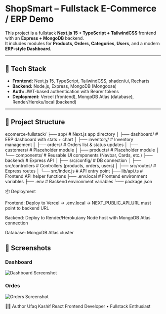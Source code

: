 
# ShopSmart – Fullstack E-Commerce / ERP Demo

This project is a fullstack **Next.js 15 + TypeScript + TailwindCSS** frontend with an **Express + MongoDB** backend.  
It includes modules for **Products, Orders, Categories, Users**, and a modern **ERP-style Dashboard**.

---

## 🚀 Tech Stack
- **Frontend:** Next.js 15, TypeScript, TailwindCSS, shadcn/ui, Recharts
- **Backend:** Node.js, Express, MongoDB (Mongoose)
- **Auth:** JWT-based authentication with Bearer tokens
- **Deployment:** Vercel (frontend), MongoDB Atlas (database), Render/Heroku/local (backend)

---

## 📂 Project Structure
ecomerce-fullstack/
├── app/ # Next.js app directory
│ ├── dashboard/ # ERP dashboard with stats + chart
│ ├── inventory/ # Inventory management
│ ├── orders/ # Orders list & status updates
│ ├── customers/ # Placeholder module
│ ├── products/ # Placeholder module
│ └── components/ # Reusable UI components (Navbar, Cards, etc.)
├── backend/ # Express API
│ ├── src/config/ # DB connection
│ ├── src/controllers # Controllers (products, orders, users)
│ ├── src/routes/ # Express routes
│ └── src/index.js # API entry point
├── lib/api.ts # Frontend API helper functions
├── .env.local # Frontend environment variables
├── .env # Backend environment variables
└── package.json

📦 Deployment

Frontend: Deploy to Vercel → .env.local → NEXT_PUBLIC_API_URL must point to backend URL

Backend: Deploy to Render/Heroku/any Node host with MongoDB Atlas connection

Database: MongoDB Atlas cluster

## 📸 Screenshots
### Dashboard
![Dashboard Screenshot](./public/screenshorts/Screenshot%20(603).png)

### Ordes
![Orders Screenshot](./public/screenshorts/Screenshot%20(604).png)


👨‍💻 Author
Ufaq Kashif
React Frontend Developer • Fullstack Enthusiast